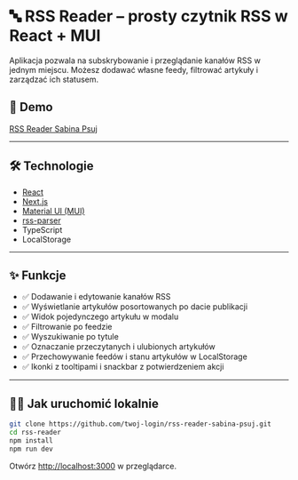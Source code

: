 # 🔤 RSS Reader – prosty czytnik RSS w React + MUI

Aplikacja pozwala na subskrybowanie i przeglądanie kanałów RSS w jednym miejscu. Możesz dodawać własne feedy, filtrować artykuły i zarządzać ich statusem.

## 🚀 Demo
[RSS Reader Sabina Psuj](https://rss-reader.sabinapsuj.dev)

---

## 🛠️ Technologie

- [React](https://reactjs.org/)
- [Next.js](https://nextjs.org/)
- [Material UI (MUI)](https://mui.com/)
- [rss-parser](https://github.com/rbren/rss-parser)
- TypeScript
- LocalStorage

---

## ✨ Funkcje

- ✅ Dodawanie i edytowanie kanałów RSS
- ✅ Wyświetlanie artykułów posortowanych po dacie publikacji
- ✅ Widok pojedynczego artykułu w modalu
- ✅ Filtrowanie po feedzie
- ✅ Wyszukiwanie po tytule
- ✅ Oznaczanie przeczytanych i ulubionych artykułów
- ✅ Przechowywanie feedów i stanu artykułów w LocalStorage
- ✅ Ikonki z tooltipami i snackbar z potwierdzeniem akcji

---

## 🧑‍💻 Jak uruchomić lokalnie

```bash
git clone https://github.com/twoj-login/rss-reader-sabina-psuj.git
cd rss-reader
npm install
npm run dev
```

Otwórz [http://localhost:3000](http://localhost:3000) w przeglądarce.

